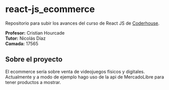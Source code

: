 # react-js_ecommerce

Repositorio para subir los avances del curso de React JS de [Coderhouse](https://www.coderhouse.com/online/reactjs).

**Profesor:** Cristian Hourcade\
**Tutor:** Nicolás Díaz\
**Camada:** 17565

## Sobre el proyecto

El ecommerce sería sobre venta de videojuegos físicos y digitales. Actualmente y a modo de ejemplo hago uso de la api de MercadoLibre para tener productos a mostrar.